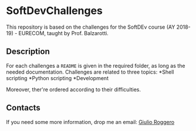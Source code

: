# SoftDevChallenges
This repository is based on the challenges for the SoftDEv course (AY 2018-19) - EURECOM, taught by Prof. Balzarotti.

## Description
For each challenges a `README` is given in the required folder, as long as the needed documentation. Challenges are related to three topics:
*Shell scripting
*Python scripting
*Development

Moreover, ther're ordered according to their difficulties.

## Contacts
If you need some more information, drop me an email: [Giulio Roggero](mailto:Giulio.Roggero@eurecom.fr)
